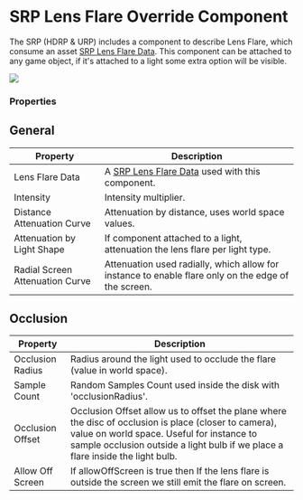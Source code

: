 # SRP Lens Flare Override Component

The SRP (HDRP & URP) includes a component to describe Lens Flare, which consume an asset [SRP Lens Flare Data](srp-lens-flare-asset.md). This component can be attached to any game object, if it's attached to a light some extra option will be visible.

![](images/srp_lens_flare_comp.jpg)

### Properties

## General

| **Property**    | **Description**                                              |
| --------------- | ------------------------------------------------------------ |
| Lens Flare Data | A [SRP Lens Flare Data](srp-lens-flare-asset.md) used with this component. |
| Intensity     | Intensity multiplier. |
| Distance Attenuation Curve | Attenuation by distance, uses world space values. |
| Attenuation by Light Shape | If component attached to a light, attenuation the lens flare per light type. |
| Radial Screen Attenuation Curve | Attenuation used radially, which allow for instance to enable flare only on the edge of the screen. |

## Occlusion

| **Property**    | **Description**                                              |
| --------------- | ------------------------------------------------------------ |
| Occlusion Radius | Radius around the light used to occlude the flare (value in world space). |
| Sample Count | Random Samples Count used inside the disk with 'occlusionRadius'. |
| Occlusion Offset | Occlusion Offset allow us to offset the plane where the disc of occlusion is place (closer to camera), value on world space. Useful for instance to sample occlusion outside a light bulb if we place a flare inside the light bulb. |
| Allow Off Screen | If allowOffScreen is true then If the lens flare is outside the screen we still emit the flare on screen. |
